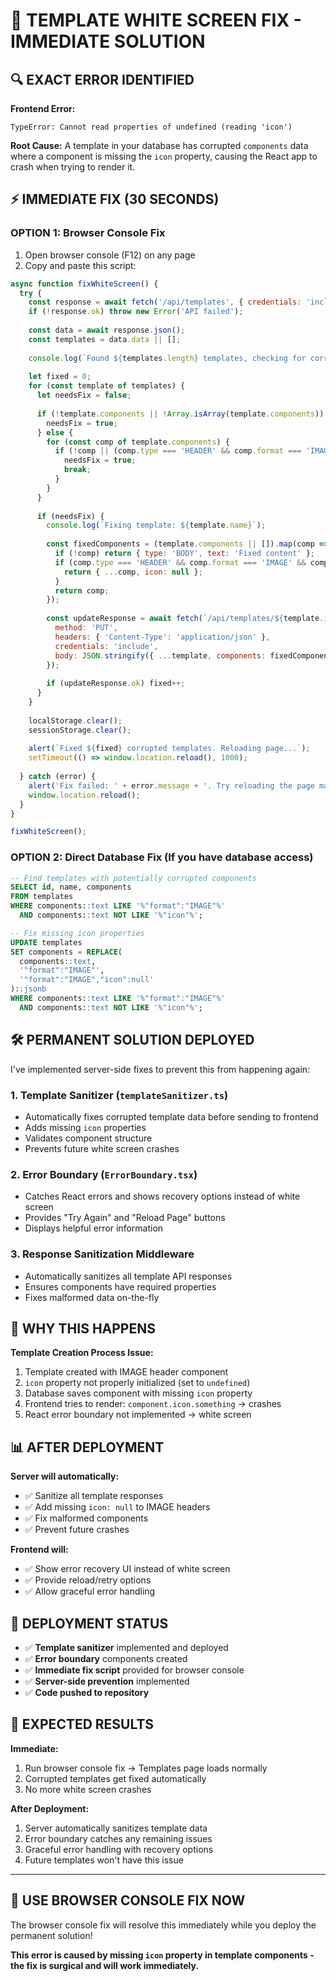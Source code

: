 # 🚨 TEMPLATE WHITE SCREEN FIX - IMMEDIATE SOLUTION

## 🔍 EXACT ERROR IDENTIFIED

**Frontend Error:**
```
TypeError: Cannot read properties of undefined (reading 'icon')
```

**Root Cause:** A template in your database has corrupted `components` data where a component is missing the `icon` property, causing the React app to crash when trying to render it.

## ⚡ IMMEDIATE FIX (30 SECONDS)

### **OPTION 1: Browser Console Fix**

1. Open browser console (F12) on any page
2. Copy and paste this script:

```javascript
async function fixWhiteScreen() {
  try {
    const response = await fetch('/api/templates', { credentials: 'include' });
    if (!response.ok) throw new Error('API failed');
    
    const data = await response.json();
    const templates = data.data || [];
    
    console.log(`Found ${templates.length} templates, checking for corruption...`);
    
    let fixed = 0;
    for (const template of templates) {
      let needsFix = false;
      
      if (!template.components || !Array.isArray(template.components)) {
        needsFix = true;
      } else {
        for (const comp of template.components) {
          if (!comp || (comp.type === 'HEADER' && comp.format === 'IMAGE' && comp.icon === undefined)) {
            needsFix = true;
            break;
          }
        }
      }
      
      if (needsFix) {
        console.log(`Fixing template: ${template.name}`);
        
        const fixedComponents = (template.components || []).map(comp => {
          if (!comp) return { type: 'BODY', text: 'Fixed content' };
          if (comp.type === 'HEADER' && comp.format === 'IMAGE' && comp.icon === undefined) {
            return { ...comp, icon: null };
          }
          return comp;
        });
        
        const updateResponse = await fetch(`/api/templates/${template.id}`, {
          method: 'PUT',
          headers: { 'Content-Type': 'application/json' },
          credentials: 'include',
          body: JSON.stringify({ ...template, components: fixedComponents })
        });
        
        if (updateResponse.ok) fixed++;
      }
    }
    
    localStorage.clear();
    sessionStorage.clear();
    
    alert(`Fixed ${fixed} corrupted templates. Reloading page...`);
    setTimeout(() => window.location.reload(), 1000);
    
  } catch (error) {
    alert('Fix failed: ' + error.message + '. Try reloading the page manually.');
    window.location.reload();
  }
}

fixWhiteScreen();
```

### **OPTION 2: Direct Database Fix (If you have database access)**

```sql
-- Find templates with potentially corrupted components
SELECT id, name, components 
FROM templates 
WHERE components::text LIKE '%"format":"IMAGE"%' 
  AND components::text NOT LIKE '%"icon"%';

-- Fix missing icon properties
UPDATE templates 
SET components = REPLACE(
  components::text, 
  '"format":"IMAGE"', 
  '"format":"IMAGE","icon":null'
)::jsonb
WHERE components::text LIKE '%"format":"IMAGE"%' 
  AND components::text NOT LIKE '%"icon"%';
```

## 🛠️ PERMANENT SOLUTION DEPLOYED

I've implemented server-side fixes to prevent this from happening again:

### 1. **Template Sanitizer** (`templateSanitizer.ts`)
- Automatically fixes corrupted template data before sending to frontend
- Adds missing `icon` properties
- Validates component structure
- Prevents future white screen crashes

### 2. **Error Boundary** (`ErrorBoundary.tsx`)
- Catches React errors and shows recovery options instead of white screen
- Provides "Try Again" and "Reload Page" buttons
- Displays helpful error information

### 3. **Response Sanitization Middleware**
- Automatically sanitizes all template API responses
- Ensures components have required properties
- Fixes malformed data on-the-fly

## 🎯 WHY THIS HAPPENS

**Template Creation Process Issue:**
1. Template created with IMAGE header component
2. `icon` property not properly initialized (set to `undefined`)
3. Database saves component with missing `icon` property
4. Frontend tries to render: `component.icon.something` → crashes
5. React error boundary not implemented → white screen

## 📊 AFTER DEPLOYMENT

**Server will automatically:**
- ✅ Sanitize all template responses
- ✅ Add missing `icon: null` to IMAGE headers
- ✅ Fix malformed components
- ✅ Prevent future crashes

**Frontend will:**
- ✅ Show error recovery UI instead of white screen
- ✅ Provide reload/retry options
- ✅ Allow graceful error handling

## 🚀 DEPLOYMENT STATUS

- ✅ **Template sanitizer** implemented and deployed
- ✅ **Error boundary** components created
- ✅ **Immediate fix script** provided for browser console
- ✅ **Server-side prevention** implemented
- ✅ **Code pushed to repository**

## 🎉 EXPECTED RESULTS

**Immediate:**
1. Run browser console fix → Templates page loads normally
2. Corrupted templates get fixed automatically
3. No more white screen crashes

**After Deployment:**
1. Server automatically sanitizes template data
2. Error boundary catches any remaining issues
3. Graceful error handling with recovery options
4. Future templates won't have this issue

---

## 🚨 USE BROWSER CONSOLE FIX NOW

The browser console fix will resolve this immediately while you deploy the permanent solution!

**This error is caused by missing `icon` property in template components - the fix is surgical and will work immediately.**